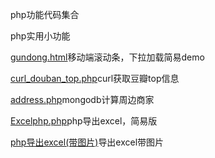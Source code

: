 
php功能代码集合

php实用小功能

[gundong.html](https://github.com/huzhiwei995/home/blob/master/gundong.html)移动端滚动条，下拉加载简易demo

[curl_douban_top.php](https://github.com/huzhiwei995/home/blob/master/curl_douban_top.php)curl获取豆瓣top信息

[address.php](https://github.com/huzhiwei995/home/blob/master/address.php)mongodb计算周边商家

[Excelphp.php](https://github.com/huzhiwei995/home/blob/master/Excelphp.php)php导出excel，简易版

[php导出excel(带图片)](https://github.com/huzhiwei995/home/tree/master/php%E5%AF%BC%E5%87%BAexcel(%E5%B8%A6%E5%9B%BE%E7%89%87))导出excel带图片
